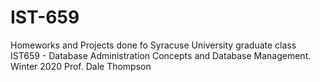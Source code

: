# IST-659
Homeworks and Projects done fo Syracuse University graduate class IST659 - Database Administration Concepts and Database Management.
Winter 2020
Prof. Dale Thompson
